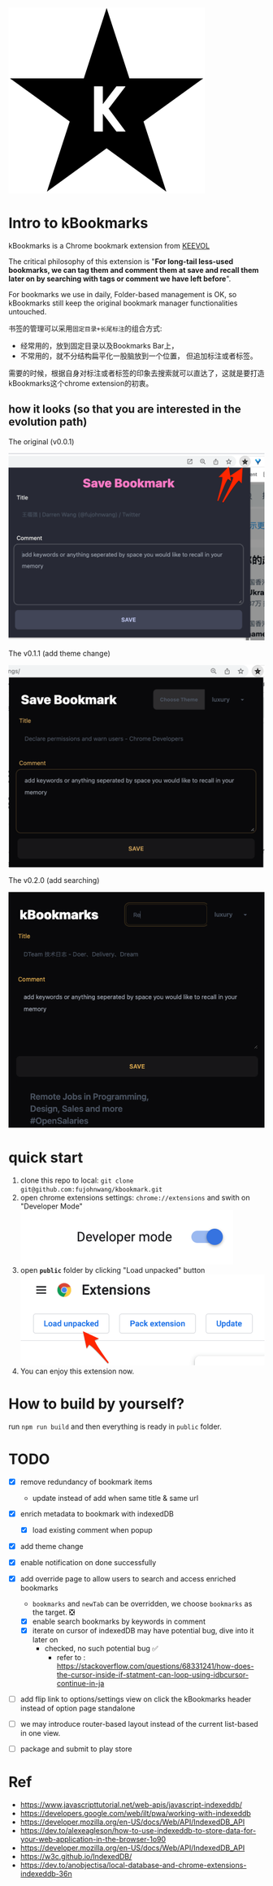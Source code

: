 ![](public/icon.jpg)

# Intro to kBookmarks

kBookmarks is a Chrome bookmark extension from [KEEVOL](https://keevol.com)

The critical philosophy of this extension is "**For long-tail less-used bookmarks, we can tag them and comment them at save and recall them later on by searching with tags or comment we have left before**".

For bookmarks we use in daily, Folder-based management is OK, so kBookmarks still keep the original bookmark manager functionalities untouched.

书签的管理可以采用`固定目录+长尾标注`的组合方式:

- 经常用的，放到固定目录以及Bookmarks Bar上，
- 不常用的，就不分结构扁平化一股脑放到一个位置， 但追加标注或者标签。

需要的时候，根据自身对标注或者标签的印象去搜索就可以直达了，这就是要打造kBookmarks这个chrome extension的初衷。


## how it looks (so that you are interested in the evolution path)

The original (v0.0.1)

![](images/63541646913106_.pic.jpg)


The v0.1.1 (add theme change)

![](images/63741647000861_.pic.jpg)

The v0.2.0 (add searching)

![](images/63811647096225_.pic.jpg)



# quick start

1. clone this repo to local: `git clone git@github.com:fujohnwang/kbookmark.git`
2. open chrome extensions settings: `chrome://extensions` and swith on "Developer Mode" 
![](images/63621646919261_.pic.jpg)
3. open **`public`** folder by clicking "Load unpacked" button 
![](images/63631646919286_.pic.jpg)
4. You can enjoy this extension now.



# How to build by yourself?

run `npm run build` and then everything is ready in `public` folder.


# TODO

- [X] remove redundancy of bookmark items
    - update instead of add when same title & same url
- [X] enrich metadata to bookmark with indexedDB
  - [X] load existing comment when popup
- [X] add theme change
- [X] enable notification on done successfully
- [X] add override page to allow users to search and access enriched bookmarks
  - `bookmarks` and `newTab` can be overridden, we choose `bookmarks` as the target. ❎
  - [X] enable search bookmarks by keywords in comment
  - [X] iterate on cursor of indexedDB may have potential bug, dive into it later on 
    - checked,  no such potential bug ✅
      - refer to : <https://stackoverflow.com/questions/68331241/how-does-the-cursor-inside-if-statment-can-loop-using-idbcursor-continue-in-ja>
- [ ] add flip link to options/settings view on click the kBookmarks header instead of option page standalone
- [ ] we may introduce router-based layout instead of the current list-based in one view.
- [ ] package and submit to play store




# Ref

- https://www.javascripttutorial.net/web-apis/javascript-indexeddb/
- https://developers.google.com/web/ilt/pwa/working-with-indexeddb
- https://developer.mozilla.org/en-US/docs/Web/API/IndexedDB_API
- https://dev.to/alexeagleson/how-to-use-indexeddb-to-store-data-for-your-web-application-in-the-browser-1o90
- https://developer.mozilla.org/en-US/docs/Web/API/IndexedDB_API
- https://w3c.github.io/IndexedDB/
- https://dev.to/anobjectisa/local-database-and-chrome-extensions-indexeddb-36n